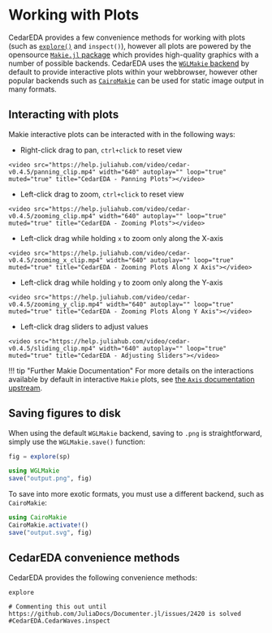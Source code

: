 # Working with Plots

CedarEDA provides a few convenience methods for working with plots (such as [`explore()`](@ref) and `inspect()`), however all plots are powered by the opensource [`Makie.jl` package](https://docs.makie.org/stable/) which provides high-quality graphics with a number of possible backends.
CedarEDA uses the [`WGLMakie` backend](https://docs.makie.org/stable/explanations/backends/wglmakie/) by default to provide interactive plots within your webbrowser, however other popular backends such as [`CairoMakie`](https://docs.makie.org/stable/explanations/backends/cairomakie/) can be used for static image output in many formats.

## Interacting with plots

Makie interactive plots can be interacted with in the following ways:

* Right-click drag to pan, `ctrl+click` to reset view

```@raw html
<video src="https://help.juliahub.com/video/cedar-v0.4.5/panning_clip.mp4" width="640" autoplay="" loop="true" muted="true" title="CedarEDA - Panning Plots"></video>
```

* Left-click drag to zoom, `ctrl+click` to reset view

```@raw html
<video src="https://help.juliahub.com/video/cedar-v0.4.5/zooming_clip.mp4" width="640" autoplay="" loop="true" muted="true" title="CedarEDA - Zooming Plots"></video>
```

* Left-click drag while holding `x` to zoom only along the X-axis

```@raw html
<video src="https://help.juliahub.com/video/cedar-v0.4.5/zooming_x_clip.mp4" width="640" autoplay="" loop="true" muted="true" title="CedarEDA - Zooming Plots Along X Axis"></video>
```

* Left-click drag while holding `y` to zoom only along the Y-axis

```@raw html
<video src="https://help.juliahub.com/video/cedar-v0.4.5/zooming_y_clip.mp4" width="640" autoplay="" loop="true" muted="true" title="CedarEDA - Zooming Plots Along Y Axis"></video>
```

* Left-click drag sliders to adjust values

```@raw html
<video src="https://help.juliahub.com/video/cedar-v0.4.5/sliding_clip.mp4" width="640" autoplay="" loop="true" muted="true" title="CedarEDA - Adjusting Sliders"></video>
```

!!! tip "Further Makie Documentation"
    For more details on the interactions available by default in interactive `Makie` plots, see [the `Axis` documentation upstream](https://docs.makie.org/stable/reference/blocks/axis/#axis_interaction).

## Saving figures to disk

When using the default `WGLMakie` backend, saving to `.png` is straightforward, simply use the `WGLMakie.save()` function:

```julia
fig = explore(sp)

using WGLMakie
save("output.png", fig)
```

To save into more exotic formats, you must use a different backend, such as `CairoMakie`:

```julia
using CairoMakie
CairoMakie.activate!()
save("output.svg", fig)
```

## CedarEDA convenience methods

CedarEDA provides the following convenience methods:

```@docs
explore

# Commenting this out until https://github.com/JuliaDocs/Documenter.jl/issues/2420 is solved
#CedarEDA.CedarWaves.inspect
```

